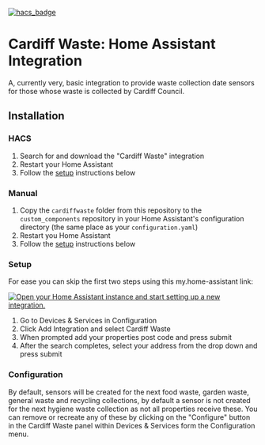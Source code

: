 [![hacs_badge](https://img.shields.io/badge/HACS-Default-41BDF5.svg?style=for-the-badge)](https://github.com/hacs/integration)

# Cardiff Waste: Home Assistant Integration

A, currently very, basic integration to provide waste collection date sensors for those whose waste is collected by Cardiff Council.

## Installation

### HACS

1. Search for and download the "Cardiff Waste" integration
2. Restart your Home Assistant
3. Follow the [setup](#setup) instructions below

### Manual 

1. Copy the `cardiffwaste` folder from this repository to the `custom_components` repository in your Home Assistant's configuration directory (the same place as your `configuration.yaml`)
2. Restart you Home Assistant
3. Follow the [setup](#setup) instructions below

### Setup

For ease you can skip the first two steps using this my.home-assistant link:

[![Open your Home Assistant instance and start setting up a new integration.](https://my.home-assistant.io/badges/config_flow_start.svg)](https://my.home-assistant.io/redirect/config_flow_start/?domain=cardiffwaste)

1. Go to Devices & Services in Configuration
2. Click Add Integration and select Cardiff Waste
3. When prompted add your properties post code and press submit
4. After the search completes, select your address from the drop down and press submit

### Configuration

By default, sensors will be created for the next food waste, garden waste, general waste and recycling collections, by default a sensor is not created for the next hygiene waste collection as not all properties receive these. You can remove or recreate any of these by clicking on the "Configure" button in the Cardiff Waste panel within Devices & Services form the Configuration menu.

